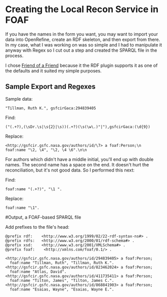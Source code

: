 # Creating the Local Recon Service in FOAF

If you have the names in the form you want, you may want to import your data into OpenRefine, create an RDF skeleton, and then export from there. In my case, what I was working on was so simple and I had to manipulate it anyway with Regex so I cut out a step and created the SPARQL file in the process.

I chose [Friend of a Friend](http://xmlns.com/foaf/spec/) because it the RDF plugin supports it as one of the defaults and it suited my simple purposes. 

## Sample Export and Regexes

Sample data:

	"Tillman, Ruth K.", gsfcirGaca:294839405

Find: 

	("(.+?),(\sDr.\s|\s{2}|\s))(.+?)(\s(\w\.)"|"),gsfcirGaca:(\d{9})

Replace:

	<http://gsfcir.gsfc.nasa.gov/authors/id/\7> a foaf:Person;\n  foaf:name "\2, \4", "\2, \4 \6".\n\n

For authors which didn't have a middle initial, you'll end up with double names. The second name has a space on the end. It doesn't hurt the reconciliation, but it's not good data. So I performed this next:

Find:

	foaf:name "(.+?)", "\1 ".

Replace:

	foaf:name "\1".


#Output, a FOAF-based SPARQL file

Add prefixes to the file's head:

	@prefix rdf: 	<http://www.w3.org/1999/02/22-rdf-syntax-ns#> .
	@prefix rdfs: 	<http://www.w3.org/2000/01/rdf-schema#> .
	@prefix xsd: 	<http://www.w3.org/2001/XMLSchema#> .							
	@prefix foaf:    <http://xmlns.com/foaf/0.1/> .

	<http://gsfcir.gsfc.nasa.gov/authors/id/294839405> a foaf:Person;
	  foaf:name "Tillman, Ruth", "Tillman, Ruth K.".
	<http://gsfcir.gsfc.nasa.gov/authors/id/823462024> a foaf:Person;
	  foaf:name "Atlas, David".
	<http://gsfcir.gsfc.nasa.gov/authors/id/411735411> a foaf:Person;
	  foaf:name "Tilton, James", "Tilton, James C.".
	<http://gsfcir.gsfc.nasa.gov/authors/id/868841903> a foaf:Person;
	  foaf:name "Esaias, Wayne", "Esaias, Wayne E.".
